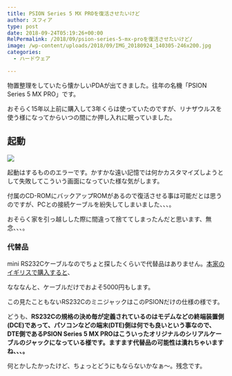 ```yaml
---
title: PSION Series 5 MX PROを復活させたいけど
author: スフィア
type: post
date: 2018-09-24T05:19:26+00:00
RelPermalink: /2018/09/psion-series-5-mx-proを復活させたいけど/
image: /wp-content/uploads/2018/09/IMG_20180924_140305-246x200.jpg
categories:
  - ハードウェア

---
```

物置整理をしていたら懐かしいPDAが出てきました。往年の名機「PSION Series 5 MX PRO」です。

おそらく15年以上前に購入して3年くらは使っていたのですが、リナザウルスを使う様になってからいつの間にか押し入れに眠っていました。

## 起動

![](/wp-content/uploads/2018/09/IMG_20180924_140252.jpg)

起動はするもののエラーです。かすかな遠い記憶では何かカスタマイズしようとして失敗してこういう画面になっていた様な気がします。

付属のCD-ROMにバックアップROMがあるので復活させる事は可能だとは思うのですが、PCとの接続ケーブルを紛失してしまいました、、、。

おそらく家を引っ越しした際に間違って捨ててしまったんだと思います、無念、、、。

### 代替品

mini RS232Cケーブルなのでちょと探したくらいで代替品はありません。[本家のイギリスで購入すると](https://www.psionex.co.uk/en/s5mx-rs232-link.html)、



なななんと、ケーブルだけでおよそ5000円もします。


この見たこともないRS232CのミニジャックはこのPSIONだけの仕様の様です。

どうも、**RS232Cの規格の決め毎が定義されているのはモデムなどの終端装置側(DCE)であって、パソコンなどの端末(DTE)側は何でも良いという事なので、DTE側であるPSION Series 5 MX PROはこういったオリジナルのシリアルケーブルのジャックになっている様です。ますます代替品の可能性は潰れちゃいますね、、、。**

何とかしたかったけど、ちょっとどうにもならないかなぁ～。残念です。